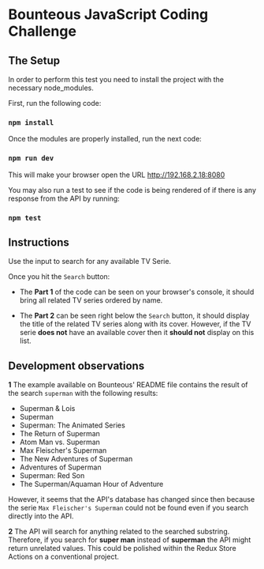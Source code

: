 # Bounteous JavaScript Coding Challenge

## The Setup

In order to perform this test you need to install the project with the necessary node_modules.

First, run the following code:

### `npm install`

Once the modules are properly installed, run the next code:

### `npm run dev`

This will make your browser open the URL http://192.168.2.18:8080

You may also run a test to see if the code is being rendered of if there is any response from the API by running:

### `npm test`

## Instructions

Use the input to search for any available TV Serie.

Once you hit the `Search` button:

- The **Part 1** of the code can be seen on your browser's console, it should bring all related TV series ordered by name.

- The **Part 2** can be seen right below the `Search` button, it should display the title of the related TV series along with its cover. However, if the TV serie **does not**  have an available cover then it **should not** display on this list.

## Development observations

**1** The example available on Bounteous' README file contains the result of the search `superman` with the following results:

- Superman & Lois
- Superman
- Superman: The Animated Series
- The Return of Superman
- Atom Man vs. Superman
- Max Fleischer's Superman
- The New Adventures of Superman
- Adventures of Superman
- Superman: Red Son
- The Superman/Aquaman Hour of Adventure

However, it seems that the API's database has changed since then because the serie `Max Fleischer's Superman` could not be found even if you search directly into the API.

**2** The API will search for anything related to the searched substring. Therefore, if you search for **super man** instead of **superman** the API might return unrelated values. This could be polished within the Redux Store Actions on a conventional project.